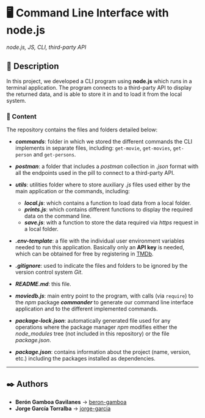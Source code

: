 # 🖥️ Command Line Interface with node.js

_node.js, JS, CLI, third-party API_

## 📔 Description

In this project, we developed a CLI program using **node.js** which runs in a terminal application. The program connects to a third-party API to display the returned data, and is able to store it in and to load it from the local system.

### 📂 Content

The repository contains the files and folders detailed below:

- **_commands_**: folder in which we stored the different commands the CLI implements in separate files, including: `get-movie`, `get-movies`, `get-person` and `get-persons`.

- **_postman_**: a folder that includes a _postman_ collection in _.json_ format with all the endpoints used in the pill to connect to a third-party API.

- **_utils_**: utilities folder where to store auxiliary _.js_ files used either by the main application or the commands, including:

  - **_local.js_**: which contains a function to load data from a local folder.
  - **_prints.js_**: which contains different functions to display the required data on the command line.
  - **_save.js_**: with a function to store the data required via _https_ request in a local folder.

- **_.env-template_**: a file with the individual user environment variables needed to run this application. Basically only an **API key** is needed, which can be obtained for free by registering in [TMDb](https://www.themoviedb.org).

- **_.gitignore_**: used to indicate the files and folders to be ignored by the version control system _Git_.

- **_README.md_**: this file.

- **_moviedb.js_**: main entry point to the program, with calls (via `require`) to the _npm_ package **_commander_** to generate our command line interface application and to the different implemented commands.

- **_package-lock.json_**: automatically generated file used for any operations where the package manager _npm_ modifies either the _node_modules_ tree (not included in this repository) or the file _package.json_.

- **_package.json_**: contains information about the project (name, version, etc.) including the packages installed as dependencies.

---

## ✒️ Authors

- **Berón Gamboa Gavilanes** &#8594; [beron-gamboa](https://code.assemblerschool.com/beron-gamboa/)
- **Jorge García Torralba** &#8594; [jorge-garcia](https://code.assemblerschool.com/jorge-garcia/)
